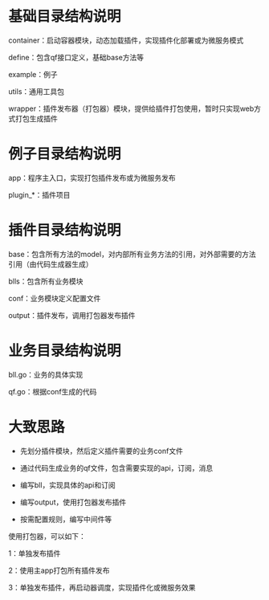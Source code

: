 # 基础目录结构说明

container：启动容器模块，动态加载插件，实现插件化部署或为微服务模式

define：包含qf接口定义，基础base方法等

example：例子

utils：通用工具包

wrapper：插件发布器（打包器）模块，提供给插件打包使用，暂时只实现web方式打包生成插件

# 例子目录结构说明

app：程序主入口，实现打包插件发布或为微服务发布

plugin_*：插件项目

# 插件目录结构说明

base：包含所有方法的model，对内部所有业务方法的引用，对外部需要的方法引用（由代码生成器生成）

blls：包含所有业务模块

conf：业务模块定义配置文件

output：插件发布，调用打包器发布插件

# 业务目录结构说明

bll.go：业务的具体实现

qf.go：根据conf生成的代码

# 大致思路

- 先划分插件模块，然后定义插件需要的业务conf文件

- 通过代码生成业务的qf文件，包含需要实现的api，订阅，消息

- 编写bll，实现具体的api和订阅

- 编写output，使用打包器发布插件

- 按需配置规则，编写中间件等

  

使用打包器，可以如下：

1：单独发布插件

2：使用主app打包所有插件发布

3：单独发布插件，再启动器调度，实现插件化或微服务效果
